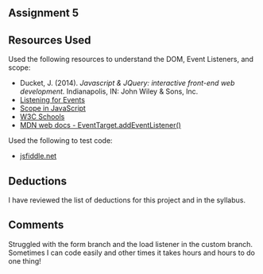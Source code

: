 ## Assignment 5

## Resources Used
Used the following resources to understand the DOM, Event Listeners, and scope:
- Ducket, J. (2014). *Javascript & JQuery: interactive front-end web development.* Indianapolis, IN: John Wiley & Sons, Inc.
- [Listening for Events](https://uflcoj.adobeconnect.com/p7xr34mq4we/)
- [Scope in JavaScript](https://uflcoj.adobeconnect.com/p8eeuni853o/)
- [W3C Schools](https://www.w3schools.com/)
- [MDN web docs - EventTarget.addEventListener()](https://developer.mozilla.org/en-US/docs/Web/API/EventTarget/addEventListener)

Used the following to test code:
- [jsfiddle.net](https://jsfiddle.net/)

## Deductions
I have reviewed the list of deductions for this project and in the syllabus.

## Comments
Struggled with the form branch and the load listener in the custom branch. Sometimes I can code easily and other times it takes hours and hours to do one thing!

